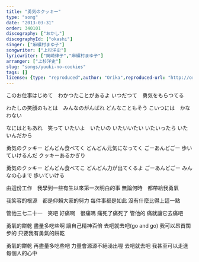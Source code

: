 ```yaml
---
title: "勇気のクッキー"
type: "song"
date: "2013-03-31"
order: 340101
discography: ["おかし"]
discographyId: ["okashi"]
singer: ["麻績村まゆ子"]
songwriter: ["上杉洋史"]
lyricwriter: ["岡崎律子","麻績村まゆ子"]
arranger: ["上杉洋史"]
slug: "songs/yuuki-no-cookies"
tags: []
license: {type: "reproduced",author: "Orika",reproduced-url: "http://orikamushi.myweb.hinet.net",reproduced-website: "織歌蟲"}
---
```


このお仕事はじめて　わかつたことがあるよ 
いつだつて　勇気をもらつてる 

わたしの笑顔のもとは　みんなのがんばれ 
どんなこともそう 
こいつには　かなわない 

なにはともあれ　笑って 
いたいよ　いたいの 
いたいいたい 
いたいったら 
いたいんだから 

勇気のクッキー 
どんどん食べてく 
どんどん元気になってく 
ごーあんどごー 
歩いていけるんだ 
クッキーあるかぎり 

勇気のクッキー 
どんどん食べてこ 
どんどん力が出てくるよ 
ごーあんどごー 
みんなの心まで 
歩いていける 

由這份工作　我學到一些有生以來第一次明白的事
無論何時　都帶給我勇氣

我笑容的根源　都是仰賴大家的努力
每件事都是如此
沒有什麼比得上這一點

管他三七二十一　笑吧
好痛啊　很痛嗎
痛死了痛死了
管他的
痛就讓它去痛吧

勇氣的餅乾
盡量多吃些啊
讓自己精神百倍
去吧就去吧(go and go)
我可以昂首闊步的
只要我有勇氣的餅乾

勇氣的餅乾
再盡量多吃些吧
力量會源源不絕湧出喔
去吧就去吧
我甚至可以走進
每個人的心中

